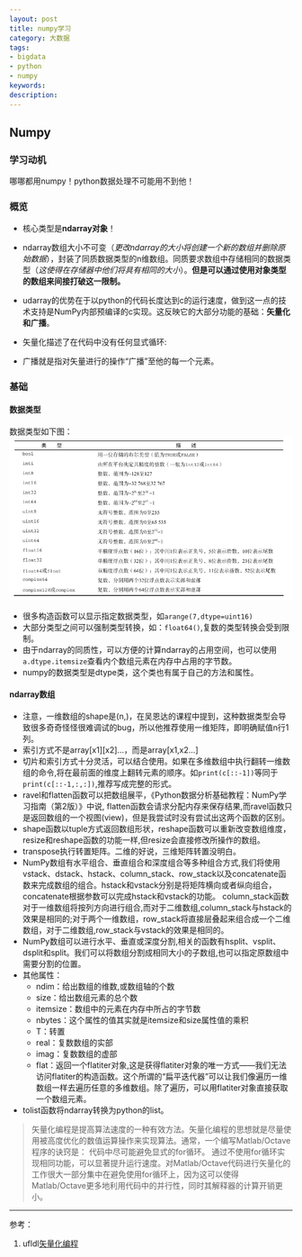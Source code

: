 ```yaml
---
layout: post
title: numpy学习
category: 大数据
tags: 
- bigdata
- python
- numpy
keywords: 
description: 
---
```


## Numpy

### 学习动机

哪哪都用numpy！python数据处理不可能用不到他！

### 概览
- 核心类型是**ndarray对象**！

- ndarray数组大小不可变（*更改ndarray的大小将创建一个新的数组并删除原始数据*），封装了同质数据类型的n维数组。同质要求数组中存储相同的数据类型（*这使得在存储器中他们将具有相同的大小*）。**但是可以通过使用对象类型的数组来间接打破这一限制。**
- udarray的优势在于以python的代码长度达到c的运行速度，做到这一点的技术支持是NumPy内部预编译的c实现。这反映它的大部分功能的基础：**矢量化和广播**。
- 矢量化描述了在代码中没有任何显式循环:
- 广播就是指对矢量进行的操作“广播”至他的每一个元素。

### 基础

#### 数据类型

数据类型如下图：
![](/img/numpydatatype.png)

- 很多构造函数可以显示指定数据类型，如`arange(7,dtype=uint16)`
- 大部分类型之间可以强制类型转换，如：`float64()`,复数的类型转换会受到限制。
- 由于ndarray的同质性，可以方便的计算ndarray的占用空间，也可以使用`a.dtype.itemsize`查看内个数组元素在内存中占用的字节数。
- numpy的数据类型是dtype类，这个类也有属于自己的方法和属性。


#### ndarray数组
- 注意，一维数组的shape是(n,)，在吴恩达的课程中提到，这种数据类型会导致很多奇奇怪怪很难调试的bug，所以他推荐使用一维矩阵，即明确赋值n行1列。
- 索引方式不是array[x1][x2]...，而是array[x1,x2...]
- 切片和索引方式十分灵活，可以结合使用。如果在多维数组中执行翻转一维数组的命令,将在最前面的维度上翻转元素的顺序。如`print(c[::-1])`等同于`print(c[::-1,:,:])`,推荐写成完整的形式。
- ravel和flatten函数可以把数组展平，《Python数据分析基础教程：NumPy学习指南（第2版）》中说, flatten函数会请求分配内存来保存结果,而ravel函数只是返回数组的一个视图(view)，但是我尝试时没有尝试出这两个函数的区别。
- shape函数以tuple方式返回数组形状，reshape函数可以重新改变数组维度， resize和reshape函数的功能一样,但resize会直接修改所操作的数组。 
- transpose执行转置矩阵。二维的好说，三维矩阵转置没明白。
- NumPy数组有水平组合、垂直组合和深度组合等多种组合方式,我们将使用 vstack、dstack、hstack、column\_stack、row\_stack以及concatenate函数来完成数组的组合。hstack和vstack分别是将矩阵横向或者纵向组合，concatenate根据参数可以完成hstack和vstack的功能。 column\_stack函数对于一维数组将按列方向进行组合,而对于二维数组,column\_stack与hstack的效果是相同的;对于两个一维数组，row\_stack将直接层叠起来组合成一个二维数组，对于二维数组,row\_stack与vstack的效果是相同的。
- NumPy数组可以进行水平、垂直或深度分割,相关的函数有hsplit、vsplit、dsplit和split。我们可以将数组分割成相同大小的子数组,也可以指定原数组中需要分割的位置。
- 其他属性：
	- ndim：给出数组的维数,或数组轴的个数
	- size：给出数组元素的总个数
	- itemsize：数组中的元素在内存中所占的字节数
	- nbytes：这个属性的值其实就是itemsize和size属性值的乘积
	- T：转置
	- real：复数数组的实部
	- imag：复数数组的虚部
	- flat：返回一个flatiter对象,这是获得flatiter对象的唯一方式——我们无法访问flatiter的构造函数。这个所谓的“扁平迭代器”可以让我们像遍历一维数组一样去遍历任意的多维数组。除了遍历，可以用flatiter对象直接获取一个数组元素。
- tolist函数将ndarray转换为python的list。






     
> 矢量化编程是提高算法速度的一种有效方法。矢量化编程的思想就是尽量使用被高度优化的数值运算操作来实现算法。通常，一个编写Matlab/Octave程序的诀窍是：
>        代码中尽可能避免显式的for循环。
>通过不使用for循环实现相同功能，可以显著提升运行速度。对Matlab/Octave代码进行矢量化的工作很大一部分集中在避免使用for循环上，因为这可以使得Matlab/Octave更多地利用代码中的并行性，同时其解释器的计算开销更小。

- - -
参考：
1. ufldl[矢量化编程](http://http://ufldl.stanford.edu/wiki/index.php?diff=2028&oldid=2027&title=%E7%9F%A2%E9%87%8F%E5%8C%96%E7%BC%96%E7%A8%8B)
